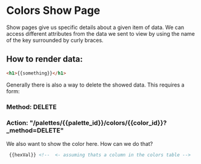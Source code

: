 # Colors Show Page

Show pages give us specific details about a given item of data. We can access different attributes from the data we sent to view by using the name of the key surrounded by curly braces. 

## How to render data:
```html
<h1>{{something}}</h1>
```

Generally there is also a way to delete the showed data. This requires a form:

### Method: DELETE
### Action: "/palettes/{{palette_id}}/colors/{{color_id}}?_method=DELETE"

We also want to show the color here. How can we do that?
```html 
 {{hexVal}} <!--  <- assuming thats a column in the colors table -->
```